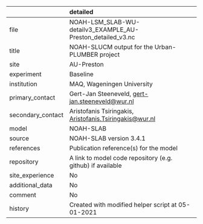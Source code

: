|                   | detailed                                                    |
|:------------------|:------------------------------------------------------------|
| file              | NOAH-LSM_SLAB-WU-detailv3_EXAMPLE_AU-Preston_detailed_v3.nc |
| title             | NOAH-SLUCM output for the Urban-PLUMBER project             |
| site              | AU-Preston                                                  |
| experiment        | Baseline                                                    |
| institution       | MAQ, Wageningen University                                  |
| primary_contact   | Gert-Jan Steeneveld, gert-jan.steeneveld@wur.nl             |
| secondary_contact | Aristofanis Tsiringakis, Aristofanis.Tsiringakis@wur.nl     |
| model             | NOAH-SLAB                                                   |
| source            | NOAH-SLAB version 3.4.1                                     |
| references        | Publication reference(s) for the model                      |
| repository        | A link to model code repository (e.g. github) if available  |
| site_experience   | No                                                          |
| additional_data   | No                                                          |
| comment           | No                                                          |
| history           | Created with modified helper script at 05-01-2021           |

